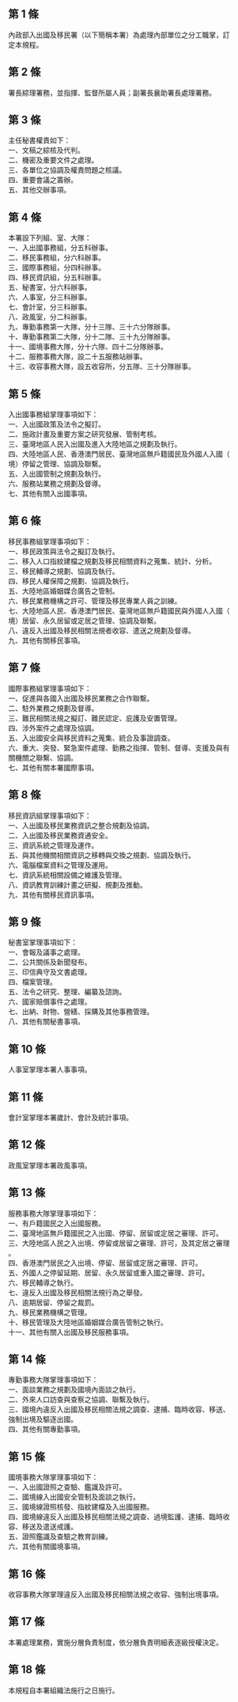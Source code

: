 第 1 條
-------
內政部入出國及移民署（以下簡稱本署）為處理內部單位之分工職掌，訂  
定本規程。

第 2 條
-------
署長綜理署務，並指揮、監督所屬人員；副署長襄助署長處理署務。

第 3 條
-------
主任秘書權責如下：  
一、文稿之綜核及代判。  
二、機密及重要文件之處理。  
三、各單位之協調及權責問題之核議。  
四、重要會議之籌辦。  
五、其他交辦事項。

第 4 條
-------
本署設下列組、室、大隊：  
一、入出國事務組，分五科辦事。  
二、移民事務組，分六科辦事。  
三、國際事務組，分四科辦事。  
四、移民資訊組，分五科辦事。  
五、秘書室，分六科辦事。  
六、人事室，分三科辦事。  
七、會計室，分三科辦事。  
八、政風室，分二科辦事。  
九、專勤事務第一大隊，分十三隊、三十六分隊辦事。  
十、專勤事務第二大隊，分十二隊、三十九分隊辦事。  
十一、國境事務大隊，分十六隊、四十二分隊辦事。  
十二、服務事務大隊，設二十五服務站辦事。  
十三、收容事務大隊，設五收容所，分五隊、三十分隊辦事。

第 5 條
-------
入出國事務組掌理事項如下：  
一、入出國政策及法令之擬訂。  
二、施政計畫及重要方案之研究發展、管制考核。  
三、臺灣地區人民入出國及進入大陸地區之規劃及執行。  
四、大陸地區人民、香港澳門居民、臺灣地區無戶籍國民及外國人入國（  
    境）停留之管理、協調及聯繫。  
五、入出國管制之規劃及執行。  
六、服務站業務之規劃及督導。  
七、其他有關入出國事項。

第 6 條
-------
移民事務組掌理事項如下：  
一、移民政策與法令之擬訂及執行。  
二、移入人口指紋建檔之規劃及移民相關資料之蒐集、統計、分析。  
三、移民輔導之規劃、協調及執行。  
四、移民人權保障之規劃、協調及執行。  
五、大陸地區婚姻媒合廣告之管制。  
六、移民業務機構之許可、管理及移民專業人員之訓練。  
七、大陸地區人民、香港澳門居民、臺灣地區無戶籍國民與外國人入國（  
    境）居留、永久居留或定居之管理、協調及聯繫。  
八、違反入出國及移民相關法規者收容、遣送之規劃及督導。  
九、其他有關移民事項。

第 7 條
-------
國際事務組掌理事項如下：  
一、促進與各國入出國及移民業務之合作聯繫。  
二、駐外業務之規劃及督導。  
三、難民相關法規之擬訂、難民認定、庇護及安置管理。  
四、涉外案件之處理及協調。  
五、入出國安全與移民資料之蒐集、統合及事證調查。  
六、重大、突發、緊急案件處理、勤務之指揮、管制、督導、支援及與有  
    關機關之聯繫、協調。  
七、其他有關本署國際事項。

第 8 條
-------
移民資訊組掌理事項如下：  
一、入出國及移民業務資訊之整合規劃及協調。  
二、入出國及移民業務資通安全。  
三、資訊系統之管理及運作。  
五、與其他機關相關資訊之移轉與交換之規劃、協調及執行。  
六、電腦檔案資料之管理及運用。  
七、資訊系統相關設備之維護及管理。  
八、資訊教育訓練計畫之研擬、規劃及推動。  
九、其他有關移民資訊事項。

第 9 條
-------
秘書室掌理事項如下：  
一、會報及議事之處理。  
二、公共關係及新聞發布。  
三、印信典守及文書處理。  
四、檔案管理。  
五、法令之研究、整理、編纂及諮詢。  
六、國家賠償事件之處理。  
七、出納、財物、營繕、採購及其他事務管理。  
八、其他有關秘書事項。

第 10 條
--------
人事室掌理本署人事事項。

第 11 條
--------
會計室掌理本署歲計、會計及統計事項。

第 12 條
--------
政風室掌理本署政風事項。

第 13 條
--------
服務事務大隊掌理事項如下：  
一、有戶籍國民之入出國服務。  
二、臺灣地區無戶籍國民之入出國、停留、居留或定居之審理、許可。  
三、大陸地區人民之入出境、停留或居留之審理、許可，及其定居之審理  
    。  
四、香港澳門居民之入出境、停留、居留或定居之審理、許可。  
五、外國人之停留延期、居留、永久居留或重入國之審理、許可。  
六、移民輔導之執行。  
七、違反入出國及移民相關法規行為之舉發。  
八、逾期居留、停留之裁罰。  
九、移民業務機構之管理。  
十、移民管理及大陸地區婚姻媒合廣告管制之執行。  
十一、其他有關入出國及移民服務事項。

第 14 條
--------
專勤事務大隊掌理事項如下：  
一、面談業務之規劃及國境內面談之執行。  
二、外來人口訪查與查察之協調、聯繫及執行。  
三、國境內違反入出國及移民相關法規之調查、逮捕、臨時收容、移送、  
    強制出境及驅逐出國。  
四、其他有關專勤事項。

第 15 條
--------
國境事務大隊掌理事項如下：  
一、入出國證照之查驗、鑑識及許可。  
二、國境線入出國安全管制及面談之執行。  
三、國境線證照核發、指紋建檔及入出國服務。  
四、國境線違反入出國及移民相關法規之調查、過境監護、逮捕、臨時收  
    容、移送及遣送戒護。  
五、證照鑑識及查驗之教育訓練。  
六、其他有關國境事項。

第 16 條
--------
收容事務大隊掌理違反入出國及移民相關法規之收容、強制出境事項。

第 17 條
--------
本署處理業務，實施分層負責制度，依分層負責明細表逐級授權決定。

第 18 條
--------
本規程自本署組織法施行之日施行。

